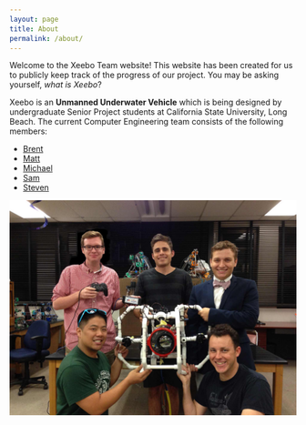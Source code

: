 ```yaml
---
layout: page
title: About
permalink: /about/
---
```


Welcome to the Xeebo Team website! This website has been created for us to publicly keep track of the progress of our project. You may be asking yourself, *what is Xeebo*?

Xeebo is an **Unmanned Underwater Vehicle** which is being designed by undergraduate Senior Project students at California State University, Long Beach. The current Computer Engineering team consists of the following members:

* [Brent](mailto:brent@xeeboLA.com)
* [Matt](mailto:matt@xeeboLA.com)
* [Michael](mailto:michael@xeeboLA.com)
* [Sam](mailto:sam@xeeboLA.com)
* [Steven](mailto:steven@xeeboLA.com)

![Team Xeebo](/images/team.jpg "Team Xeebo")
